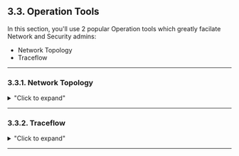 
## 3.3. Operation Tools

In this section, you'll use 2 popular Operation tools which greatly facilate Network and Security admins:
  - Network Topology
  - Traceflow

---

### 3.3.1. Network Topology

<details>
<summary>"Click to expand"</summary>

What has been created so far is the following logical topology:
<p align="center">
  <img width=50% height=50% src="/docs/assets/Graphics/3.3.LogicalView.jpg"><br>
</p>  

NSX offers a graphical representation of its network topology.
- Log on NSX-T Manager UI.  
In a browser: https://192.168.50.5/.  
  <p align="center">
    <img width=85% height=85% src="/docs/assets/Graphics/2.3.step1.jpg">
  </p>  

- Display the NSX Network Topology  
Under "Networking - Network Topology".
<p align="center">
  <img width=85% height=85% src="/docs/assets/Graphics/3.3.1.step1.jpg"><br>
</p>  

- And specific Network elements, such as T0 information :
  - Segment Information  
  <p align="center">
    <img width=85% height=85% src="/docs/assets/Graphics/3.3.1.step2.jpg"><br>
  </p>  

</details>


---

### 3.3.2. Traceflow

<details>
<summary>"Click to expand"</summary>

Traceflow allows you to inject a packet into the network and monitor its flow across the network.  
Traceflow allows you to identify the path a packet takes to reach its destination or, conversely, where a packet is dropped along the way.  
Each entity reports the packet handling on input and output, so you can determine whether issues occur when receiving a packet or when forwarding the packet.

- Check the Traceflow from VM3 HTTP to VM7  
Under "Plan & Troubleshoot - Traceflow",  
select the Source "LS1.1-VM3",  
to Destination "LS2.1-VM7",  
Protocol Type "TCP" with Source Port = "5000" to Destination Port = "80".  
<p align="center">
  <img width=85% height=85% src="/docs/assets/Graphics/3.3.2.step1.jpg"><br>
</p>  
And click "Trace".  

You can follow the path through the different Logical NSX Routing + Security elements on the top half of the screen.  
<p align="center">
  <img width=85% height=85% src="/docs/assets/Graphics/3.3.2.step2.jpg"><br>
</p>  

You can also follow each step of the different NSX elements on the bottom half of the screen (and on which device it's running).  
<p align="center">
  <img width=85% height=85% src="/docs/assets/Graphics/3.3.2.step=3.jpg"><br>
</p>  
*Note: Worth nothing even if that traffic is routed, it actually does not leave the ESXi1 (192.168.50.21) thanks to the power of NSX service distribution !!!*


- Check the Traceflow from VM3 HTTP to VM1  
Under "Plan & Troubleshoot - Traceflow",  
select the Source "LS1.1-VM3",  
to Destination "VLANWeb-VM1",  
Protocol Type "TCP" with Source Port = "5000" to Destination Port = "80".  
<p align="center">
  <img width=85% height=85% src="/docs/assets/Graphics/3.3.2.step4.jpg"><br>
</p>  
And click "Trace".  

You can follow the path through the different Logical NSX Routing + Security elements on the top half of the screen.  
<p align="center">
  <img width=85% height=85% src="/docs/assets/Graphics/3.3.2.step2.jpg"><br>
</p>  

You can also follow each step of the different NSX elements on the bottom half of the screen (and on which device it's running).  
<p align="center">
  <img width=85% height=85% src="/docs/assets/Graphics/3.3.2.step=3.jpg"><br>
</p>  
*Note: Worth nothing even if that traffic is routed, it actually does not leave the ESXi1 (192.168.50.21) thanks to the power of NSX service distribution !!!*

</details>

---




